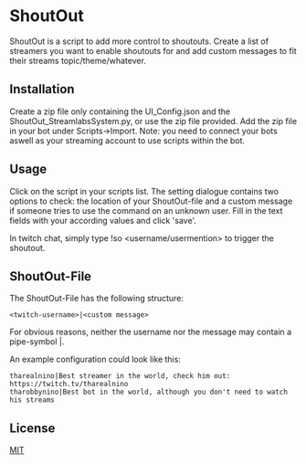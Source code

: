 # ShoutOut

ShoutOut is a script to add more control to shoutouts. Create a list of streamers you want to enable shoutouts for and add custom messages to fit their streams topic/theme/whatever.

## Installation

Create a zip file only containing the UI_Config.json and the ShoutOut_StreamlabsSystem.py, or use the zip file provided. Add the zip file in your bot under Scripts->Import. Note: you need to connect your bots aswell as your streaming account to use scripts within the bot.

## Usage

Click on the script in your scripts list. The setting dialogue contains two options to check: the location of your ShoutOut-file and a custom message if someone tries to use the command on an unknown user. Fill in the text fields with your according values and click 'save'.

In twitch chat, simply type !so <username/usermention> to trigger the shoutout.

## ShoutOut-File
The ShoutOut-File has the following structure:

```
<twitch-username>|<custom message>
``` 

For obvious reasons, neither the username nor the message may contain a pipe-symbol |.

An example configuration could look like this:

```
tharealnino|Best streamer in the world, check him out: https://twitch.tv/tharealnino
tharobbynino|Best bot in the world, although you don't need to watch his streams

```

## License
[MIT](https://choosealicense.com/licenses/mit/)